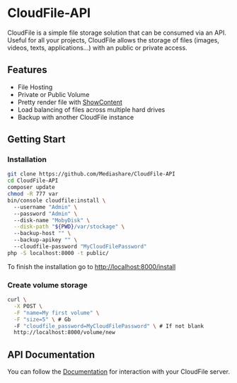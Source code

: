 # CloudFile-API
CloudFile is a simple file storage solution that can be consumed via an API. Useful for all your projects, CloudFile allows the storage of files (images, videos, texts, applications...) with an public or private access.
## Features
* File Hosting
* Private or Public Volume
* Pretty render file with [ShowContent](https://packagist.org/packages/mediashare/show-content)
* Load balancing of files across multiple hard drives
* Backup with another CloudFile instance

## Getting Start
### Installation
```bash
git clone https://github.com/Mediashare/CloudFile-API
cd CloudFile-API
composer update
chmod -R 777 var
bin/console cloudfile:install \ 
  --username "Admin" \ 
  --password "Admin" \ 
  --disk-name "MobyDisk" \
  --disk-path "${PWD}/var/stockage" \ 
  --backup-host "" \ 
  --backup-apikey "" \ 
  --cloudfile-password "MyCloudFilePassword"
php -S localhost:8000 -t public/
```
To finish the installation go to [http://localhost:8000/install](http://localhost:8000/install)

### Create volume storage
```bash
curl \
  -X POST \
  -F "name=My first volume" \
  -F "size=5" \ # Gb
  -F "cloudfile_password=MyCloudFilePassword" \ # If not blank 
  http://localhost:8000/volume/new
```
## API Documentation
You can follow the [Documentation](https://mediashare.fr/post/api-cloudfile-documentation) for interaction with your CloudFile server.
